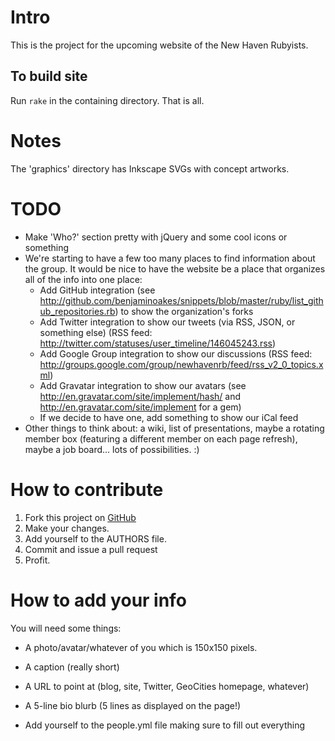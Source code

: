 # Intro

This is the project for the upcoming website of the New Haven
Rubyists.

## To build site
Run `rake` in the containing directory. That is all.

# Notes
The 'graphics' directory has Inkscape SVGs with concept artworks.

# TODO
* Make 'Who?' section pretty with jQuery and some cool icons or something
* We're starting to have a few too many places to find information about the group.  It would be nice to have the website be a place that organizes all of the info into one place:
    * Add GitHub integration (see http://github.com/benjaminoakes/snippets/blob/master/ruby/list_github_repositories.rb) to show the organization's forks
    * Add Twitter integration to show our tweets (via RSS, JSON, or something else) (RSS feed: http://twitter.com/statuses/user_timeline/146045243.rss)
    * Add Google Group integration to show our discussions (RSS feed: http://groups.google.com/group/newhavenrb/feed/rss_v2_0_topics.xml)
    * Add Gravatar integration to show our avatars (see http://en.gravatar.com/site/implement/hash/ and http://en.gravatar.com/site/implement for a gem)
    * If we decide to have one, add something to show our iCal feed
* Other things to think about:  a wiki, list of presentations, maybe a rotating member box (featuring a different member on each page refresh), maybe a job board...  lots of possibilities.  :)

# How to contribute
1. Fork this project on [GitHub](http://github.com/yonkeltron/NHV-Ruby-site)
2. Make your changes.
3. Add yourself to the AUTHORS file.
4. Commit and issue a pull request
5. Profit.

# How to add your info

You will need some things:

* A photo/avatar/whatever of you which is 150x150 pixels.

* A caption (really short)

* A URL to point at (blog, site, Twitter, GeoCities homepage, whatever)

* A 5-line bio blurb (5 lines as displayed on the page!)

* Add yourself to the people.yml file making sure to fill out everything
